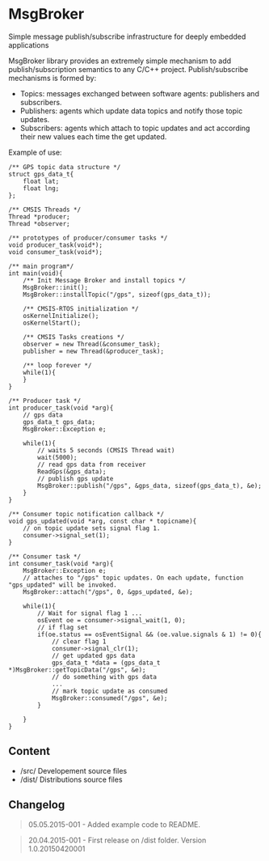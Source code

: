 # MsgBroker
Simple message publish/subscribe infrastructure for deeply embedded applications

MsgBroker library provides an extremely simple mechanism to add publish/subscription semantics to any C/C++ project.
Publish/subscribe mechanisms is formed by:
- Topics: messages exchanged between software agents: publishers and subscribers.
- Publishers: agents which update data topics and notify those topic updates.
- Subscribers: agents which attach to topic updates and act according their new values each time the get updated.

Example of use:

```
/** GPS topic data structure */
struct gps_data_t{
	float lat;
	float lng;
};

/** CMSIS Threads */
Thread *producer;
Thread *observer;

/** prototypes of producer/consumer tasks */
void producer_task(void*);
void consumer_task(void*);

/** main program*/
int main(void){
	/** Init Message Broker and install topics */
	MsgBroker::init();
	MsgBroker::installTopic("/gps", sizeof(gps_data_t));
	
	/** CMSIS-RTOS initialization */
	osKernelInitialize();
	osKernelStart();
	
	/** CMSIS Tasks creations */
	observer = new Thread(&consumer_task);
	publisher = new Thread(&producer_task);
	
	/** loop forever */
	while(1){
	}
}

/** Producer task */
int producer_task(void *arg){
	// gps data
	gps_data_t gps_data;
	MsgBroker::Exception e;
	
	while(1){
		// waits 5 seconds (CMSIS Thread wait)
		wait(5000);
		// read gps data from receiver
		ReadGps(&gps_data);
		// publish gps update
		MsgBroker::publish("/gps", &gps_data, sizeof(gps_data_t), &e);
	}
}

/** Consumer topic notification callback */
void gps_updated(void *arg, const char * topicname){
	// on topic update sets signal flag 1.
	consumer->signal_set(1);
}

/** Consumer task */
int consumer_task(void *arg){
	MsgBroker::Exception e;
	// attaches to "/gps" topic updates. On each update, function "gps_updated" will be invoked.
	MsgBroker::attach("/gps", 0, &gps_updated, &e);
	
	while(1){
		// Wait for signal flag 1 ... 
		osEvent oe = consumer->signal_wait(1, 0); 
		// if flag set
		if(oe.status == osEventSignal && (oe.value.signals & 1) != 0){	
			// clear flag 1
			consumer->signal_clr(1);
			// get updated gps data
			gps_data_t *data = (gps_data_t *)MsgBroker::getTopicData("/gps", &e);
			// do something with gps data
			...
			// mark topic update as consumed
			MsgBroker::consumed("/gps", &e);			
		}
	
	}
}
```

## Content

- /src/ Developement source files
- /dist/ Distributions source files


## Changelog

> 05.05.2015-001
	- Added example code to README.
	
> 20.04.2015-001
	- First release on /dist folder. Version 1.0.20150420001
	

